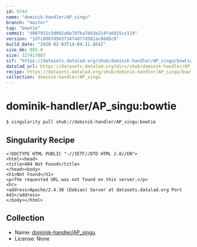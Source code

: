 ```yaml
---
id: 9744
name: "dominik-handler/AP_singu"
branch: "master"
tag: "bowtie"
commit: "d987931c5d092a6b78fba7d43e214fa6415cc119"
version: "1dfc0887d94373474d77d581ac08dbc9"
build_date: "2020-02-03T14:04:31.864Z"
size_mb: 865.0
size: 327417887
sif: "https://datasets.datalad.org/shub/dominik-handler/AP_singu/bowtie/2020-02-03-d987931c-1dfc0887/1dfc0887d94373474d77d581ac08dbc9.sif"
datalad_url: https://datasets.datalad.org?dir=/shub/dominik-handler/AP_singu/bowtie/2020-02-03-d987931c-1dfc0887/
recipe: https://datasets.datalad.org/shub/dominik-handler/AP_singu/bowtie/2020-02-03-d987931c-1dfc0887/Singularity
collection: dominik-handler/AP_singu
---
```


# dominik-handler/AP_singu:bowtie

```bash
$ singularity pull shub://dominik-handler/AP_singu:bowtie
```

## Singularity Recipe

```singularity
<!DOCTYPE HTML PUBLIC "-//IETF//DTD HTML 2.0//EN">
<html><head>
<title>404 Not Found</title>
</head><body>
<h1>Not Found</h1>
<p>The requested URL was not found on this server.</p>
<hr>
<address>Apache/2.4.38 (Debian) Server at datasets.datalad.org Port 443</address>
</body></html>
```

## Collection

 - Name: [dominik-handler/AP_singu](https://github.com/dominik-handler/AP_singu)
 - License: None


